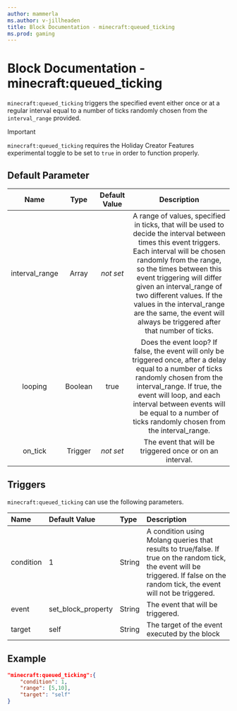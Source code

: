 ```yaml
---
author: mammerla
ms.author: v-jillheaden
title: Block Documentation - minecraft:queued_ticking
ms.prod: gaming
---
```


# Block Documentation - minecraft:queued_ticking

`minecraft:queued_ticking` triggers the specified event either once or at a regular interval equal to a number of ticks randomly chosen from the `interval_range` provided.

>[!IMPORTANT]
> `minecraft:queued_ticking` requires the Holiday Creator Features experimental toggle to be set to `true` in order to function properly.

## Default Parameter

|Name| Type| Default Value| Description |
|:-----------:|:-----------:|:-----------:|:-----------:|
|interval_range| Array | *not set* | A range of values, specified in ticks, that will be used to decide the interval between times this event triggers. Each interval will be chosen randomly from the range, so the times between this event triggering will differ given an interval_range of two different values. If the values in the interval_range are the same, the event will always be triggered after that number of ticks. |
| looping| Boolean| true| Does the event loop? If false, the event will only be triggered once, after a delay equal to a number of ticks randomly chosen from the interval_range. If true, the event will loop, and each interval between events will be equal to a number of ticks randomly chosen from the interval_range. |
| on_tick| Trigger| *not set* | The event that will be triggered once or on an interval. | 

## Triggers

`minecraft:queued_ticking` can use the following parameters.

|Name |Default Value  |Type  |Description  |
|:----------|:----------|:----------|:----------|
|condition| 1| String|  A condition using Molang queries that results to true/false. If true on the random tick, the event will be triggered. If false on the random tick, the event will not be triggered. |
|event| set_block_property| String|  The event that will be triggered. |
|target| self| String| The target of the event executed by the block |

## Example

```json
"minecraft:queued_ticking":{
    "condition": 1,
    "range": [5,10],
    "target": "self"
}
```
